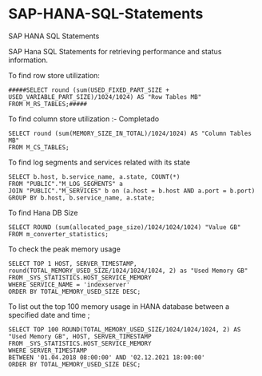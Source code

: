# SAP-HANA-SQL-Statements
 SAP HANA SQL Statements

SAP Hana SQL Statements for retrieving performance and status information.

To find row  store utilization:

```
#####SELECT round (sum(USED_FIXED_PART_SIZE + USED_VARIABLE_PART_SIZE)/1024/1024) AS "Row Tables MB" 
FROM M_RS_TABLES;#####
```

To find column store utilization :- Completado

```
SELECT round (sum(MEMORY_SIZE_IN_TOTAL)/1024/1024) AS "Column Tables MB"  
FROM M_CS_TABLES;
```

To find log segments and services related with its state

```
SELECT b.host, b.service_name, a.state, COUNT(*) 
FROM "PUBLIC"."M_LOG_SEGMENTS" a 
JOIN "PUBLIC"."M_SERVICES" b on (a.host = b.host AND a.port = b.port) 
GROUP BY b.host, b.service_name, a.state;
```

To find Hana DB Size

```
SELECT ROUND (sum(allocated_page_size)/1024/1024/1024) "Value GB" 
FROM m_converter_statistics;
```

To check the peak memory usage

```
SELECT TOP 1 HOST, SERVER_TIMESTAMP, round(TOTAL_MEMORY_USED_SIZE/1024/1024/1024, 2) as "Used Memory GB" 
FROM _SYS_STATISTICS.HOST_SERVICE_MEMORY 
WHERE SERVICE_NAME = 'indexserver'
ORDER BY TOTAL_MEMORY_USED_SIZE DESC;
```

To list out the top 100 memory usage in HANA database between a specified date and time ;

```
SELECT TOP 100 ROUND(TOTAL_MEMORY_USED_SIZE/1024/1024/1024, 2) AS "Used Memory GB", HOST, SERVER_TIMESTAMP 
FROM _SYS_STATISTICS.HOST_SERVICE_MEMORY 
WHERE SERVER_TIMESTAMP 
BETWEEN '01.04.2018 08:00:00' AND '02.12.2021 18:00:00'
ORDER BY TOTAL_MEMORY_USED_SIZE DESC;
```